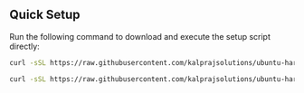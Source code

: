 ## Quick Setup
Run the following command to download and execute the setup script directly:



```bash
curl -sSL https://raw.githubusercontent.com/kalprajsolutions/ubuntu-hardening-automation/main/ls-install.sh | sudo bash -s -- --custom-params 1
```


```bash
curl -sSL https://raw.githubusercontent.com/kalprajsolutions/ubuntu-hardening-automation/main/ubuntu-hardening-automation.sh | sudo bash

```
